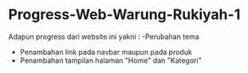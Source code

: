 # Progress-Web-Warung-Rukiyah-1

Adapun progress dari website ini yakni :
-Perubahan tema
- Penambahan link pada navbar maupun pada produk
- Penambahan tampilan halaman "Home" dan "Kategori"
